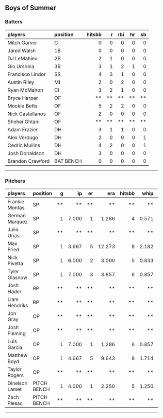 ## Boys of Summer

### Batters

 
|players          |position  | hitsbb|  r| rbi| hr| sb| 
|:----------------|:---------|------:|--:|---:|--:|--:| 
|Mitch Garver     |C         |      0|  0|   0|  0|  0| 
|Jared Walsh      |1B        |      0|  0|   0|  0|  0| 
|DJ LeMahieu      |2B        |      2|  1|   0|  0|  0| 
|Gio Urshela      |3B        |      3|  1|   2|  1|  0| 
|Francisco Lindor |SS        |      4|  3|   1|  0|  0| 
|Austin Riley     |MI        |      2|  0|   2|  0|  0| 
|Ryan McMahon     |CI        |      3|  2|   1|  0|  0| 
|Bryce Harper     |OF        |     **| **|  **| **| **| 
|Mookie Betts     |OF        |      5|  2|   2|  0|  0| 
|Nick Castellanos |OF        |      2|  0|   0|  0|  0| 
|Shohei Ohtani    |OF        |     **| **|  **| **| **| 
|Adam Frazier     |DH        |      3|  1|   1|  0|  0| 
|Alex Verdugo     |DH        |      2|  0|   0|  0|  1| 
|Cedric Mullins   |DH        |      4|  2|   0|  0|  1| 
|Josh Donaldson   |DH        |      3|  0|   0|  0|  0| 
|Brandon Crawford |BAT BENCH |      0|  0|   0|  0|  0| 

* * *

### Pitchers

 
|players        |position    |  g|    ip| er|    era| hitsbb|  whip| so|  w| sv| 
|:--------------|:-----------|--:|-----:|--:|------:|------:|-----:|--:|--:|--:| 
|Frankie Montas |SP          | **|    **| **|     **|     **|    **| **| **| **| 
|German Marquez |SP          |  1| 7.000|  1|  1.286|      4| 0.571|  7|  0|  0| 
|Julio Urias    |SP          | **|    **| **|     **|     **|    **| **| **| **| 
|Max Fried      |SP          |  1| 3.667|  5| 12.273|      8| 2.182|  7|  0|  0| 
|Nick Pivetta   |SP          |  1| 6.000|  2|  3.000|      5| 0.833|  9|  0|  0| 
|Tyler Glasnow  |SP          |  1| 7.000|  3|  3.857|      6| 0.857|  8|  0|  0| 
|Josh Hader     |RP          | **|    **| **|     **|     **|    **| **| **| **| 
|Liam Hendriks  |RP          | **|    **| **|     **|     **|    **| **| **| **| 
|Jon Gray       |OP          | **|    **| **|     **|     **|    **| **| **| **| 
|Josh Fleming   |OP          | **|    **| **|     **|     **|    **| **| **| **| 
|Luis Garcia    |OP          |  1| 7.000|  1|  1.286|      6| 0.857|  6|  1|  0| 
|Matthew Boyd   |OP          |  1| 4.667|  5|  9.643|      8| 1.714|  4|  0|  0| 
|Taylor Rogers  |OP          | **|    **| **|     **|     **|    **| **| **| **| 
|Dinelson Lamet |PITCH BENCH |  1| 4.000|  1|  2.250|      5| 1.250|  6|  0|  0| 
|Zach Plesac    |PITCH BENCH | **|    **| **|     **|     **|    **| **| **| **| 


* * *


